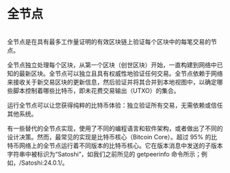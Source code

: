 # 全节点

\
全节点是在具有最多工作量证明的有效区块链上验证每个区块中的每笔交易的节点。

全节点独立处理每个区块，从第一个区块（创世区块）开始，一直构建到网络中已知的最新区块。全节点可以独立且具有权威性地验证任何交易。全节点依赖于网络来接收关于新交易区块的更新信息，然后验证并将其合并到本地视图中，以确定哪些脚本控制着哪些比特币，即未花费交易输出（UTXO）的集合。

运行全节点可以让您获得纯粹的比特币体验：独立验证所有交易，无需依赖或信任其他系统。

有一些替代的全节点实现，使用了不同的编程语言和软件架构，或者做出了不同的设计决策。然而，最常见的实现是比特币核心（Bitcoin Core）。超过 95% 的比特币网络上的全节点运行着不同版本的比特币核心。它在版本消息中发送的子版本字符串中被标识为“Satoshi”，如我们之前所见的 getpeerinfo 命令所示；例如，/Satoshi:24.0.1/。
